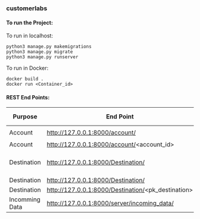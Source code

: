 ### customerlabs

#### To run the Project:
To run in localhost:
```
python3 manage.py makemigrations
python3 manage.py migrate
python3 manage.py runserver
```

To run in Docker:
```
docker build .
docker run <Container_id>
```

#### REST End Points:
|Purpose| End Point | Request Type | Body | Header |
|--------|-----------|--------------|-------|--------|
|Account|http://127.0.0.1:8000/account/| GET/POST | ```{"email_id": "","account_name": "","website": ""}```| NA|
|Account|http://127.0.0.1:8000/account/<account_id>| GET/DELETE | NA| NA|
|Destination|http://127.0.0.1:8000/Destination/| POST | ```{"destination_url": "","HTTP_methos_for_destination": ""}```| ```app-id:"" , app-sectet: ""```|
|Destination|http://127.0.0.1:8000/Destination/| GET | NA| NA|
|Destination|http://127.0.0.1:8000/Destination/<pk_destination>| GET/DELETE | NA| NA|
|Incomming Data|http://127.0.0.1:8000/server/incoming_data/| POST |```{"data1":"","data2":""}```| ```"cl-x-token":""```|

